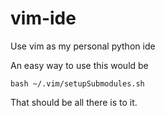 # vim-ide
Use vim as my personal python ide


An easy way to use this would be
```git clone https://github.com/thuber-max/vim-ide.git ~/.vim && \
bash ~/.vim/setupSubmodules.sh
```

That should be all there is to it.
